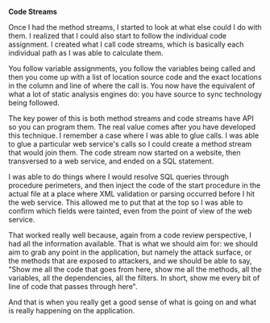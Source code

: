 **Code Streams**

Once I had the method streams, I started to look at what else could I do with them. I realized that I could also start to follow the individual code assignment. I created what I call code streams, which is basically each individual path as I was able to calculate them. 

You follow variable assignments, you follow the variables being called and then you come up with a list of location source code and the exact locations in the column and line of where the call is. You now have the equivalent of what a lot of static analysis engines do: you have source to sync technology being followed.

The key power of this is both method streams and code streams have API so you can program them. The real value comes after you have developed this technique. I remember a case where I was able to glue calls. I was able to glue a particular web service's calls so I could create a method stream that would join them. The code stream now started on a website, then transversed to a web service, and ended on a SQL statement. 

I was able to do things where I would resolve SQL queries through procedure perimeters, and then inject the code of the start procedure in the actual file at a place where XML validation or parsing occurred before I hit the web service.  This allowed me to put that at the top so I was able to confirm which fields were tainted, even from the point of view of the web service.

That worked really well because, again from a code review perspective, I had all the information available. That is what we should aim for: we should aim to grab any point in the application, but namely the attack surface, or the methods that are exposed to attackers, and we should be able to say, "Show me all the code that goes from here, show me all the methods, all the variables, all the dependencies, all the filters. In short, show me every bit of line of code that passes through here". 

And that is when you really get a good sense of what is going on and what is really happening on the application.
